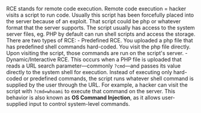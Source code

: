 RCE stands for remote code execution. Remote code execution = hacker visits a script to run code. Usually this script has been forcefully placed into the server because of an exploit. That script could be php or whatever format that the server supports. The script usually has access to the system server files, eg. PHP by default can run shell scripts and access the storage. There are two types of RCE:
	- Predefined RCE. You uploaded a php file that has predefined shell commands hard-coded. You visit the php file directly. Upon visiting the script, those commands are run on the script's server.
	- Dynamic/Interactive RCE. This occurs when a PHP file is uploaded that reads a URL search parameter—commonly `?cmd`—and passes its value directly to the system shell for execution. Instead of executing only hard-coded or predefined commands, the script runs whatever shell command is supplied by the user through the URL. For example, a hacker can visit the script with `?cmd=whoami` to execute that command on the server. This behavior is also known as **OS Command Injection**, as it allows user-supplied input to control system-level commands.